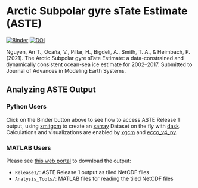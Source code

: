 # Arctic Subpolar gyre sTate Estimate (ASTE)

[![Binder](http://mybinder.org/badge_logo.svg)](https://mybinder.org/v2/gh/crios-ut/aste/master?filepath=aste_llcreader_example.ipynb)
[![DOI](https://zenodo.org/badge/214038615.svg)](https://zenodo.org/badge/latestdoi/214038615)

Nguyen, An T., Ocaña, V., Pillar, H., Bigdeli, A., Smith, T. A., & Heimbach, P. (2021). The Arctic Subpolar gyre sTate Estimate: a data-constrained and dynamically consistent ocean-sea ice estimate for 2002–2017. Submitted to Journal of Advances in Modeling Earth Systems.


## Analyzing ASTE Output

### Python Users

Click on the Binder button above to see how to access ASTE Release 1 output,
using [xmitgcm](https://xmitgcm.readthedocs.io/en/latest/)
to create an
[xarray](http://xarray.pydata.org/en/stable/)
Dataset on the fly with [dask](https://dask.org/).
Calculations and visualizations are enabled by
[xgcm](https://xgcm.readthedocs.io/en/latest/)
and [ecco_v4_py](https://ecco-v4-python-tutorial.readthedocs.io/index.html).

### MATLAB Users

Please see [this web portal](https://web.corral.tacc.utexas.edu/OceanProjects/ASTE/) to download the output:
- `Release1/`: ASTE Release 1 output as tiled NetCDF files
- `Analysis_Tools/`: MATLAB files for reading the tiled NetCDF files
